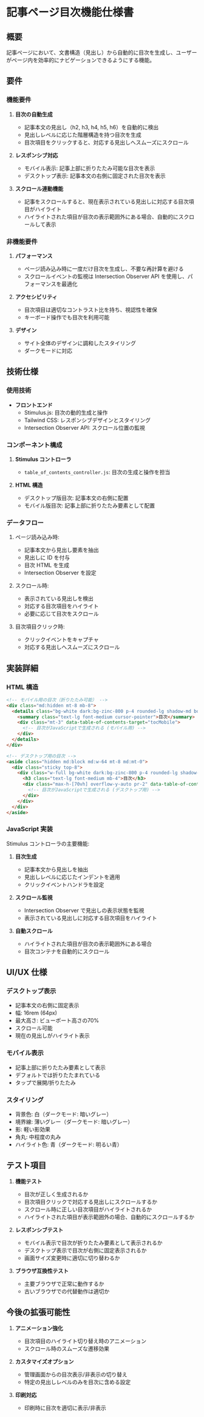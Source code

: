 # 記事ページ目次機能仕様書

## 概要

記事ページにおいて、文書構造（見出し）から自動的に目次を生成し、ユーザーがページ内を効率的にナビゲーションできるようにする機能。

## 要件

### 機能要件

1. **目次の自動生成**
   - 記事本文の見出し（h2, h3, h4, h5, h6）を自動的に検出
   - 見出しレベルに応じた階層構造を持つ目次を生成
   - 目次項目をクリックすると、対応する見出しへスムーズにスクロール

2. **レスポンシブ対応**
   - モバイル表示: 記事上部に折りたたみ可能な目次を表示
   - デスクトップ表示: 記事本文の右側に固定された目次を表示

3. **スクロール連動機能**
   - 記事をスクロールすると、現在表示されている見出しに対応する目次項目がハイライト
   - ハイライトされた項目が目次の表示範囲外にある場合、自動的にスクロールして表示

### 非機能要件

1. **パフォーマンス**
   - ページ読み込み時に一度だけ目次を生成し、不要な再計算を避ける
   - スクロールイベントの監視は Intersection Observer API を使用し、パフォーマンスを最適化

2. **アクセシビリティ**
   - 目次項目は適切なコントラスト比を持ち、視認性を確保
   - キーボード操作でも目次を利用可能

3. **デザイン**
   - サイト全体のデザインに調和したスタイリング
   - ダークモードに対応

## 技術仕様

### 使用技術

- **フロントエンド**
  - Stimulus.js: 目次の動的生成と操作
  - Tailwind CSS: レスポンシブデザインとスタイリング
  - Intersection Observer API: スクロール位置の監視

### コンポーネント構成

1. **Stimulus コントローラ**
   - `table_of_contents_controller.js`: 目次の生成と操作を担当

2. **HTML 構造**
   - デスクトップ版目次: 記事本文の右側に配置
   - モバイル版目次: 記事上部に折りたたみ要素として配置

### データフロー

1. ページ読み込み時:
   - 記事本文から見出し要素を抽出
   - 見出しに ID を付与
   - 目次 HTML を生成
   - Intersection Observer を設定

2. スクロール時:
   - 表示されている見出しを検出
   - 対応する目次項目をハイライト
   - 必要に応じて目次をスクロール

3. 目次項目クリック時:
   - クリックイベントをキャプチャ
   - 対応する見出しへスムーズにスクロール

## 実装詳細

### HTML 構造

```html
<!-- モバイル用の目次（折りたたみ可能） -->
<div class="md:hidden mt-8 mb-8">
  <details class="bg-white dark:bg-zinc-800 p-4 rounded-lg shadow-md border border-zinc-200 dark:border-zinc-700">
    <summary class="text-lg font-medium cursor-pointer">目次</summary>
    <div class="mt-3" data-table-of-contents-target="tocMobile">
      <!-- 目次がJavaScriptで生成される (モバイル用) -->
    </div>
  </details>
</div>

<!-- デスクトップ用の目次 -->
<aside class="hidden md:block md:w-64 mt-8 md:mt-0">
  <div class="sticky top-8">
    <div class="w-full bg-white dark:bg-zinc-800 p-4 rounded-lg shadow-md border border-zinc-200 dark:border-zinc-700">
      <h3 class="text-lg font-medium mb-4">目次</h3>
      <div class="max-h-[70vh] overflow-y-auto pr-2" data-table-of-contents-target="toc">
        <!-- 目次がJavaScriptで生成される (デスクトップ用) -->
      </div>
    </div>
  </div>
</aside>
```

### JavaScript 実装

Stimulus コントローラの主要機能:

1. **目次生成**
   - 記事本文から見出しを抽出
   - 見出しレベルに応じたインデントを適用
   - クリックイベントハンドラを設定

2. **スクロール監視**
   - Intersection Observer で見出しの表示状態を監視
   - 表示されている見出しに対応する目次項目をハイライト

3. **自動スクロール**
   - ハイライトされた項目が目次の表示範囲外にある場合
   - 目次コンテナを自動的にスクロール

## UI/UX 仕様

### デスクトップ表示

- 記事本文の右側に固定表示
- 幅: 16rem (64px)
- 最大高さ: ビューポート高さの70%
- スクロール可能
- 現在の見出しがハイライト表示

### モバイル表示

- 記事上部に折りたたみ要素として表示
- デフォルトでは折りたたまれている
- タップで展開/折りたたみ

### スタイリング

- 背景色: 白（ダークモード: 暗いグレー）
- 境界線: 薄いグレー（ダークモード: 暗いグレー）
- 影: 軽い影効果
- 角丸: 中程度の丸み
- ハイライト色: 青（ダークモード: 明るい青）

## テスト項目

1. **機能テスト**
   - 目次が正しく生成されるか
   - 目次項目クリックで対応する見出しにスクロールするか
   - スクロール時に正しい目次項目がハイライトされるか
   - ハイライトされた項目が表示範囲外の場合、自動的にスクロールするか

2. **レスポンシブテスト**
   - モバイル表示で目次が折りたたみ要素として表示されるか
   - デスクトップ表示で目次が右側に固定表示されるか
   - 画面サイズ変更時に適切に切り替わるか

3. **ブラウザ互換性テスト**
   - 主要ブラウザで正常に動作するか
   - 古いブラウザでの代替動作は適切か

## 今後の拡張可能性

1. **アニメーション強化**
   - 目次項目のハイライト切り替え時のアニメーション
   - スクロール時のスムーズな遷移効果

2. **カスタマイズオプション**
   - 管理画面からの目次表示/非表示の切り替え
   - 特定の見出しレベルのみを目次に含める設定

3. **印刷対応**
   - 印刷時に目次を適切に表示/非表示
